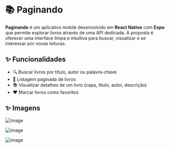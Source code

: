 # 📚 Paginando

**Paginando** é um aplicativo mobile desenvolvido em **React Native** com **Expo** que permite explorar livros através de uma API dedicada. A proposta é oferecer uma interface limpa e intuitiva para buscar, visualizar e se interessar por novas leituras.

## ✨ Funcionalidades

- 🔍 Buscar livros por título, autor ou palavra-chave
- 📖 Listagem paginada de livros
- 📚 Visualizar detalhes de um livro (capa, título, autor, descrição)
- ❤️ Marcar livros como favoritos

## ✨ Imagens

![image](https://github.com/user-attachments/assets/77f1bee6-9586-48cb-a347-412f49f6b67e)

![image](https://github.com/user-attachments/assets/e05ccfb6-ed3e-45ac-ae81-40b4b41e0fd4)

![image](https://github.com/user-attachments/assets/f3301c31-f302-4053-ae48-a82c28573112)
